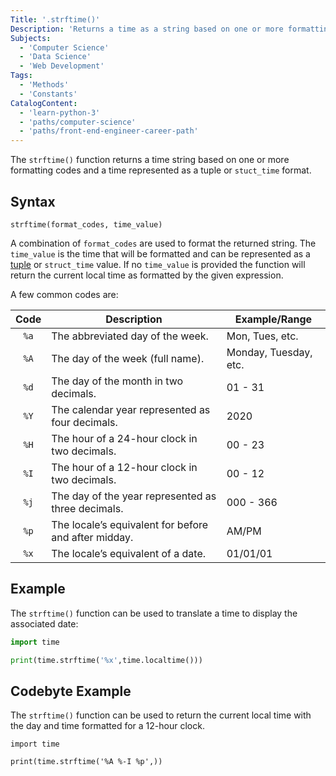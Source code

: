 ```yaml
---
Title: '.strftime()'
Description: 'Returns a time as a string based on one or more formatting codes.'
Subjects:
  - 'Computer Science'
  - 'Data Science'
  - 'Web Development'
Tags:
  - 'Methods'
  - 'Constants'
CatalogContent:
  - 'learn-python-3'
  - 'paths/computer-science'
  - 'paths/front-end-engineer-career-path'
---
```


The `strftime()` function returns a time string based on one or more formatting codes and a time represented as a tuple or `stuct_time` format.

## Syntax

```pseudo
strftime(format_codes, time_value)
```

A combination of `format_codes` are used to format the returned string. The `time_value` is the time that will be formatted and can be represented as a [tuple](https://www.codecademy.com/resources/docs/python/tuples) or `struct_time` value. If no `time_value` is provided the function will return the current local time as formatted by the given expression.

A few common codes are:

| Code | Description                                          | Example/Range         |
| :--: | ---------------------------------------------------- | --------------------- |
| `%a` | The abbreviated day of the week.                     | Mon, Tues, etc.       |
| `%A` | The day of the week (full name).                     | Monday, Tuesday, etc. |
| `%d` | The day of the month in two decimals.                | 01 - 31               |
| `%Y` | The calendar year represented as four decimals.      | 2020                  |
| `%H` | The hour of a 24-hour clock in two decimals.         | 00 - 23               |
| `%I` | The hour of a 12-hour clock in two decimals.         | 00 - 12               |
| `%j` | The day of the year represented as three decimals.   | 000 - 366             |
| `%p` | The locale’s equivalent for before and after midday. | AM/PM                 |
| `%x` | The locale’s equivalent of a date.                   | 01/01/01              |

## Example

The `strftime()` function can be used to translate a time to display the associated date:

```py
import time

print(time.strftime('%x',time.localtime()))
```

## Codebyte Example

The `strftime()` function can be used to return the current local time with the day and time formatted for a 12-hour clock.

```codebyte/python
import time

print(time.strftime('%A %-I %p',))
```
